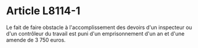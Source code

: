 # Article L8114-1

Le fait de faire obstacle à l'accomplissement des devoirs d'un inspecteur ou d'un contrôleur du travail est puni d'un emprisonnement d'un an et d'une amende de 3 750 euros.